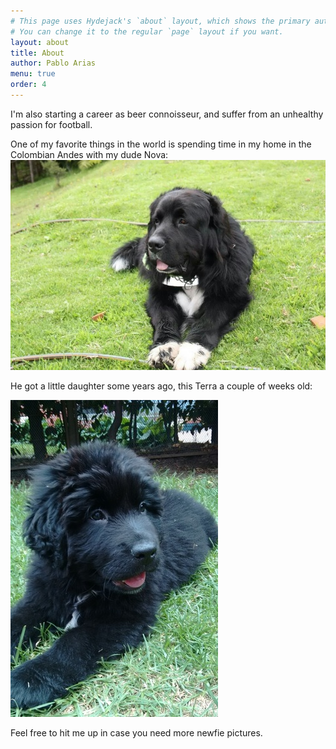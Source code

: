 ```yaml
---
# This page uses Hydejack's `about` layout, which shows the primary author's picture and about text at the top.
# You can change it to the regular `page` layout if you want.
layout: about
title: About
author: Pablo Arias
menu: true
order: 4
---
```


I'm  also starting a career as beer connoisseur, and suffer from an unhealthy passion for football.

One of my favorite things in the world is spending time in my home in the Colombian Andes with my dude Nova:
![doggy](/assets/img/nova.jpeg "nova")

He got a little daughter some years ago, this Terra a couple of weeks old:

![doggy](/assets/img/terra.jpeg "terra")

Feel free to hit me up in case you need more newfie pictures.
